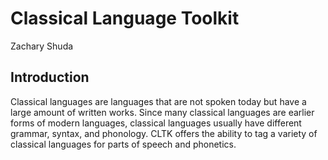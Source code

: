 # Classical Language Toolkit
Zachary Shuda
## Introduction
Classical languages are languages that are not spoken today but have a large amount of written works. Since many classical languages are earlier forms of modern languages, classical languages usually have different grammar, syntax, and phonology. CLTK offers the ability to tag a variety of classical languages for parts of speech and phonetics.

